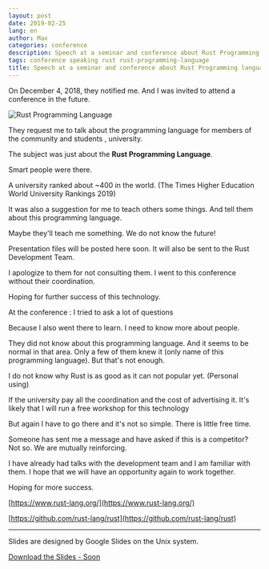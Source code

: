```yaml
---
layout: post
date: 2019-02-25
lang: en
author: Max
categories: conference
description: Speech at a seminar and conference about Rust Programming language, And I was invited to attend a conference in the future.
tags: conference speaking rust rust-programming-language
title: Speech at a seminar and conference about Rust Programming language
---
```


On December 4, 2018, they notified me.
And I was invited to attend a conference in the future.

![Rust Programming Language](https://basemax.github.io/assets/image/RustProgrammingLanguage.jpg)

They request me to talk about the programming language for members of the community and students , university.

The subject was just about the **Rust Programming Language**.

Smart people were there.

A university ranked about ~400 in the world. (The Times Higher Education World University Rankings 2019)

It was also a suggestion for me to teach others some things.
And tell them about this programming language.

Maybe they'll teach me something.
We do not know the future!

Presentation files will be posted here soon.
It will also be sent to the Rust Development Team.

I apologize to them for not consulting them.
I went to this conference without their coordination.

Hoping for further success of this technology.


At the conference :
I tried to ask a lot of questions

Because I also went there to learn.
I need to know more about people.

They did not know about this programming language.
And it seems to be normal in that area.
Only a few of them knew it (only name of this programming language).
But that's not enough.

I do not know why Rust is as good as it can not popular yet. (Personal using)

If the university pay all the coordination and the cost of advertising it.
It's likely that I will run a free workshop for this technology

But again I have to go there and it's not so simple.
There is little free time.



Someone has sent me a message and have asked if this is a competitor?
Not so.
We are mutually reinforcing.

I have already had talks with the development team and I am familiar with them.
I hope that we will have an opportunity again to work together.

Hoping for more success.


[https://www.rust-lang.org/](https://www.rust-lang.org/)

[https://github.com/rust-lang/rust](https://github.com/rust-lang/rust)


--------

Slides are designed by Google Slides on the Unix system.

[Download the Slides - Soon](#Download)
